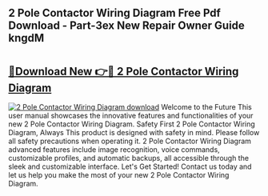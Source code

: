 ## 2 Pole Contactor Wiring Diagram Free Pdf Download - Part-3ex New Repair Owner Guide kngdM

# <h2><a href="http://dfql5kt.blite.top/?on=2+Pole+Contactor+Wiring+Diagram">🔗Download New 👉🔴 2 Pole Contactor Wiring Diagram</a></h2>

[![2 Pole Contactor Wiring Diagram download](https://i.imgur.com/lujVjoI.png)](http://dfql5kt.blite.top/?on=2+Pole+Contactor+Wiring+Diagram)
Welcome to the Future This user manual showcases the innovative features and functionalities of your new 2 Pole Contactor Wiring Diagram. Safety First 2 Pole Contactor Wiring Diagram, Always This product is designed with safety in mind. Please follow all safety precautions when operating it. 2 Pole Contactor Wiring Diagram advanced features include image recognition, voice commands, customizable profiles, and automatic backups, all accessible through the sleek and customizable interface. Let's Get Started! Contact us today and let us help you make the most of your new 2 Pole Contactor Wiring Diagram.
